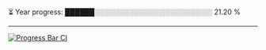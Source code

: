 
⏳ Year progress: ██████░░░░░░░░░░░░░░░░░░░░░░░░ 21.20 %

---

[![Progress Bar CI](https://github.com/thatoranzhevyy/thatoranzhevyy/actions/workflows/node.js.yml/badge.svg)](https://github.com/thatoranzhevyy/thatoranzhevyy/actions/workflows/node.js.yml)

